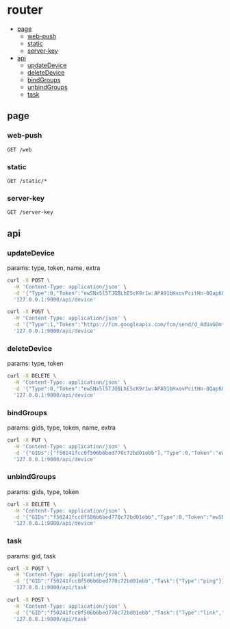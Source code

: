 # router <!-- omit in toc -->
- [page](#page)
  - [web-push](#web-push)
  - [static](#static)
  - [server-key](#server-key)
- [api](#api)
  - [updateDevice](#updatedevice)
  - [deleteDevice](#deletedevice)
  - [bindGroups](#bindgroups)
  - [unbindGroups](#unbindgroups)
  - [task](#task)

## page
### web-push
`GET /web`
### static
`GET /static/*`
### server-key
`GET /server-key`

## api
### updateDevice
params: type, token, name, extra
```sh
curl -X POST \
  -H 'Content-Type: application/json' \
  -d '{"Type":0,"Token":"ewSNx5l5TJOBLhE5cK9r1w:APA91bHxovPcitHn-8Qap6O6hv1jSYA_ZHdwV7t_TGm3Xomb1xHB6Z5zckNSKl87dpqAw0p0xEcucClEuEzUiPwZUHwLZSVX97fZ2owPGCK4e_BFgnO8wszFXJIJ3daYQxOj3_kFjCSf","Name":"test"}' \
  '127.0.0.1:9000/api/device'

curl -X POST \
  -H 'Content-Type: application/json' \
  -d '{"Type":1,"Token":"https://fcm.googleapis.com/fcm/send/d_8dUaGOmtI:APA91bHnNdY71-ToIlzujomfENQWktsYFsMAcNUndikA4I__2IhjjClNL-Hzib4c70MuP5_ebtDc9x_R4QXGY53gMBu0JTCnZa5f31RIu0tGDr6LWttKP5yVNFYR7w4tcqUs5oUdNiNO","Name":"Chrome/119","Extra":{"Auth":"8LGEXbYEecyXG2bFHQpk3Q==","P256dh":"BCuMHwrhuTko0j/89uFDbtr+RjzkfEZ+lmPIXcnc0k+Zp32YXrQTQmq9av0oGF/PX9Fb3KxwS70Kkj5v+qE9iq4="}}' \
  '127.0.0.1:9000/api/device'
```

### deleteDevice
params: type, token
```sh
curl -X DELETE \
  -H 'Content-Type: application/json' \
  -d '{"Type":0,"Token":"ewSNx5l5TJOBLhE5cK9r1w:APA91bHxovPcitHn-8Qap6O6hv1jSYA_ZHdwV7t_TGm3Xomb1xHB6Z5zckNSKl87dpqAw0p0xEcucClEuEzUiPwZUHwLZSVX97fZ2owPGCK4e_BFgnO8wszFXJIJ3daYQxOj3_kFjCSf"}' \
  '127.0.0.1:9000/api/device'
```

### bindGroups
params: gids, type, token, name, extra
```sh
curl -X PUT \
  -H 'Content-Type: application/json' \
  -d '{"GIDs":["f50241fcc0f506b6bed770c72bd01ebb"],"Type":0,"Token":"ewSNx5l5TJOBLhE5cK9r1w:APA91bHxovPcitHn-8Qap6O6hv1jSYA_ZHdwV7t_TGm3Xomb1xHB6Z5zckNSKl87dpqAw0p0xEcucClEuEzUiPwZUHwLZSVX97fZ2owPGCK4e_BFgnO8wszFXJIJ3daYQxOj3_kFjCSf","Name":"test"}' \
  '127.0.0.1:9000/api/device'
```

### unbindGroups
params: gids, type, token
```sh
curl -X DELETE \
  -H 'Content-Type: application/json' \
  -d '{"GIDs":"f50241fcc0f506b6bed770c72bd01ebb","Type":0,"Token":"ewSNx5l5TJOBLhE5cK9r1w:APA91bHxovPcitHn-8Qap6O6hv1jSYA_ZHdwV7t_TGm3Xomb1xHB6Z5zckNSKl87dpqAw0p0xEcucClEuEzUiPwZUHwLZSVX97fZ2owPGCK4e_BFgnO8wszFXJIJ3daYQxOj3_kFjCSf"}' \
  '127.0.0.1:9000/api/device'
```

### task
params: gid, task
```sh
curl -X POST \
  -H 'Content-Type: application/json' \
  -d '{"GID":"f50241fcc0f506b6bed770c72bd01ebb","Task":{"Type":"ping"}}' \
  '127.0.0.1:9000/api/task'

curl -X POST \
  -H 'Content-Type: application/json' \
  -d '{"GID":"f50241fcc0f506b6bed770c72bd01ebb","Task":{"Type":"link","Title":"github repo","Link":"https://github.com/whoisnian/noti-bridge"}}' \
  '127.0.0.1:9000/api/task'
```
